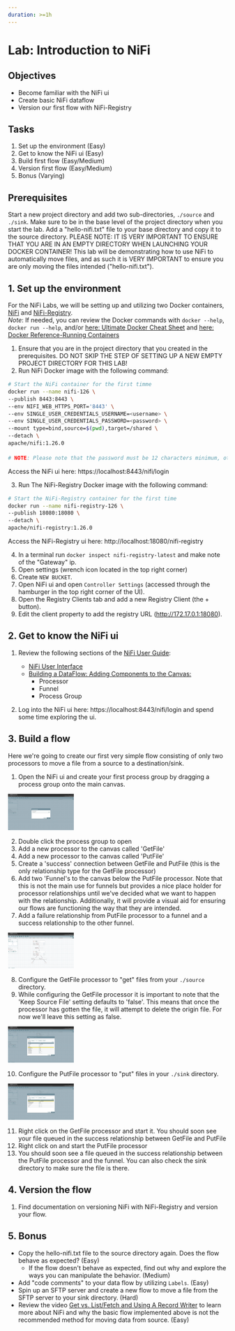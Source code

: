 ```yaml
---
duration: >=1h
---
```


# Lab: Introduction to NiFi

## Objectives

- Become familiar with the NiFi ui
- Create basic NiFi dataflow
- Version our first flow with NiFi-Registry

## Tasks

1. Set up the environment (Easy)
2. Get to know the NiFi ui (Easy)
3. Build first flow (Easy/Medium)
4. Version first flow (Easy/Medium)
5. Bonus (Varying)

## Prerequisites

Start a new project directory and add two sub-directories, `./source` and `./sink`. Make sure to be in the base level of the project directory when you start the lab. Add a "hello-nifi.txt" file to your base directory and copy it to the source directory. PLEASE NOTE: IT IS VERY IMPORTANT TO ENSURE THAT YOU ARE IN AN EMPTY DIRECTORY WHEN LAUNCHING YOUR DOCKER CONTAINER! This lab will be demonstrating how to use NiFi to automatically move files, and as such it is VERY IMPORTANT to ensure you are only moving the files intended ("hello-nifi.txt").  

## 1. Set up the environment

For the NiFi Labs, we will be setting up and utilizing two Docker containers, [NiFi](https://hub.docker.com/r/apache/nifi) and [NiFi-Registry](https://hub.docker.com/r/apache/nifi-registry).  
*Note*: If needed, you can review the Docker commands with `docker --help`, `docker run --help`, and/or [here: Ultimate Docker Cheat Sheet](https://dockerlabs.collabnix.com/docker/cheatsheet/) and [here: Docker Reference-Running Containers](https://docs.docker.com/engine/reference/run/)

1. Ensure that you are in the project directory that you created in the prerequisites. DO NOT SKIP THE STEP OF SETTING UP A NEW EMPTY PROJECT DIRECTORY FOR THIS LAB!  
2. Run NiFi Docker image with the following command:

```bash
# Start the NiFi container for the first timme
docker run --name nifi-126 \
--publish 8443:8443 \
--env NIFI_WEB_HTTPS_PORT='8443' \
--env SINGLE_USER_CREDENTIALS_USERNAME=<username> \
--env SINGLE_USER_CREDENTIALS_PASSWORD=<password> \
--mount type=bind,source=$(pwd),target=/shared \
--detach \
apache/nifi:1.26.0

# NOTE: Please note that the password must be 12 characters minimum, otherwise NiFi will generate a random username and password. See secure.sh and start.sh scripts for supported environment variables.
```

Access the NiFi ui here: https://localhost:8443/nifi/login

3. Run The NiFi-Registry Docker image with the following command:

```bash
# Start the NiFi-Registry container for the first time
docker run --name nifi-registry-126 \
--publish 18080:18080 \
--detach \
apache/nifi-registry:1.26.0
```

Access the NiFi-Registry ui here: http://localhost:18080/nifi-registry

4. In a terminal run `docker inspect nifi-registry-latest` and make note of the "Gateway" ip.
5. Open settings (wrench icon located in the top right corner)
6. Create `NEW BUCKET`.
7. Open NiFi ui and open `Controller Settings` (accessed through the hamburger in the top right corner of the UI).
8. Open the Registry Clients tab and add a new Registry Client (the + button).
9. Edit the client property to add the registry URL (http://172.17.0.1:18080).

## 2. Get to know the NiFi ui

1. Review the following sections of the [NiFi User Guide](https://nifi.apache.org/docs/nifi-docs/html/user-guide.html):

   - [NiFi User Interface](https://nifi.apache.org/docs/nifi-docs/html/user-guide.html#User_Interface)
   - [Building a DataFlow: Adding Components to the Canvas:](https://nifi.apache.org/docs/nifi-docs/html/user-guide.html#adding-components-to-the-canvas) 
      - Processor
      - Funnel
      - Process Group

2. Log into the NiFi ui here: https://localhost:8443/nifi/login and spend some time exploring the ui.

## 3. Build a flow

Here we're going to create our first very simple flow consisting of only two processors to move a file from a source to a destination/sink.

1. Open the NiFi ui and create your first process group by dragging a process group onto the main canvas.  

<img src="./assets/lab-01-processor_group_initial.png" alt="drawing" width="30%"/>

2. Double click the process group to open
3. Add a new processor to the canvas called 'GetFile'
4. Add a new processor to the canvas called 'PutFile'
5. Create a 'success' connection between GetFile and PutFile (this is the only relationship type for the GetFile processor)
6. Add two 'Funnel's to the canvas below the PutFile processor. Note that this is not the main use for funnels but provides a nice place holder for processor relationships until we've decided what we want to happen with the relationship. Additionally, it will provide a visual aid for ensuring our flows are functioning the way that they are intended.
7. Add a failure relationship from PutFile processor to a funnel and a success relationship to the other funnel.  

<img src="./assets/lab-01-list_fetch_pipeline.png" alt="drawing" width="30%"/>

8. Configure the GetFile processor to "get" files from your `./source` directory.
9. While configuring the GetFile processor it is important to note that the 'Keep Source File' setting defaults to 'false'. This means that once the processor has gotten the file, it will attempt to delete the origin file. For now we'll leave this setting as false.

<img src="./assets/lab-01-getFile_config.png" alt="drawing" width="30%"/>

10. Configure the PutFile processor to "put" files in your `./sink` directory.

<img src="./assets/lab-01-putFile_config.png" alt="drawing" width="30%"/>

11. Right click on the GetFile processor and start it. You should soon see your file queued in the success relationship between GetFile and PutFile
12. Right click on and start the PutFile processor
13. You should soon see a file queued in the success relationship between the PutFile processor and the funnel. You can also check the sink directory to make sure the file is there.  

## 4. Version the flow

1. Find documentation on versioning NiFi with NiFi-Registry and version your flow.

## 5. Bonus

- Copy the hello-nifi.txt file to the source directory again. Does the flow behave as expected? (Easy)
   - If the flow doesn't behave as expected, find out why and explore the ways you can manipulate the behavior. (Medium)
- Add "code comments" to your data flow by utilizing `Labels`. (Easy)
- Spin up an SFTP server and create a new flow to move a file from the SFTP server to your sink directory. (Hard)
- Review the video [Get vs. List/Fetch and Using A Record Writer](https://www.youtube.com/watch?v=7mbxJxjGj3w) to learn more about NiFi and why the basic flow implemented above is not the recommended method for moving data from source. (Easy)
